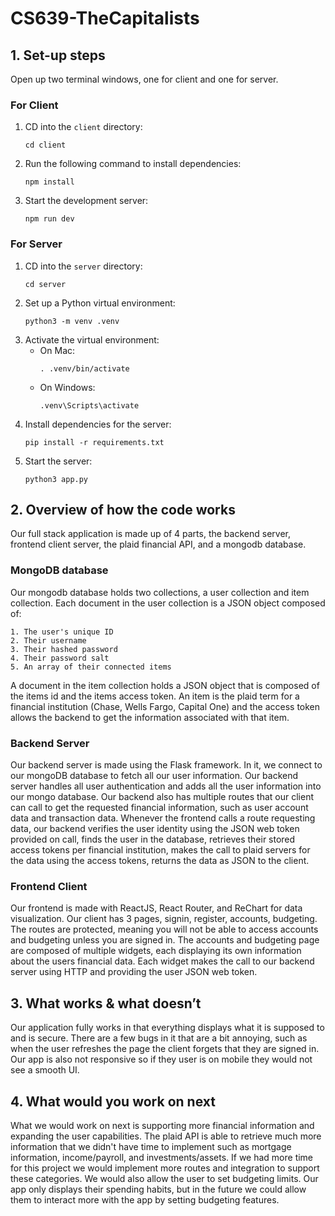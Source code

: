 # CS639-TheCapitalists

## 1. Set-up steps

Open up two terminal windows, one for client and one for server.

### For Client
1. CD into the `client` directory:
    ```
    cd client
    ```
2. Run the following command to install dependencies:
    ```
    npm install
    ``` 
3. Start the development server:
    ```
    npm run dev
    ``` 

### For Server
1. CD into the `server` directory:
    ```
    cd server
    ```
2. Set up a Python virtual environment:
    ```
    python3 -m venv .venv
    ``` 
3. Activate the virtual environment:
   - On Mac:
     ```
     . .venv/bin/activate
     ``` 
   - On Windows:
     ```
     .venv\Scripts\activate
     ``` 
4. Install dependencies for the server:
    ```
    pip install -r requirements.txt
    ``` 
5. Start the server:
    ```
    python3 app.py
    ``` 


## 2. Overview of how the code works
Our full stack application is made up of 4 parts, the backend server, frontend client server, the plaid financial API, and a mongodb database. 

### MongoDB database
Our mongodb database holds two collections, a user collection and item collection. Each document in the user collection is a JSON object composed of:

    1. The user's unique ID
    2. Their username
    3. Their hashed password
    4. Their password salt
    5. An array of their connected items

A document in the item collection holds a JSON object that is composed of the items id and the items access token. An item is the plaid term for a financial institution (Chase, Wells Fargo, Capital One) and the access token allows the backend to get the information associated with that item.

### Backend Server
Our backend server is made using the Flask framework. In it, we connect to our mongoDB database to fetch all our user information. Our backend server handles all user authentication and adds all the user information into our mongo database. Our backend also has multiple routes that our client can call to get the requested financial information, such as user account data and transaction data. Whenever the frontend calls a route requesting data, our backend verifies the user identity using the JSON web token provided on call, finds the user in the database, retrieves their stored access tokens per financial institution, makes the call to plaid servers for the data using the access tokens, returns the data as JSON to the client.

### Frontend Client
Our frontend is made with ReactJS, React Router, and ReChart for data visualization. Our client has 3 pages, signin, register, accounts, budgeting. The routes are protected, meaning you will not be able to access accounts and budgeting unless you are signed in. The accounts and budgeting page are composed of multiple widgets, each displaying its own information about the users financial data. Each widget makes the call to our backend server using HTTP and providing the user JSON web token.

## 3. What works & what doesn’t
Our application fully works in that everything displays what it is supposed to and is secure. There are a few bugs in it that are a bit annoying, such as when the user refreshes the page the client forgets that they are signed in. Our app is also not responsive so if they user is on mobile they would not see a smooth UI. 

## 4. What would you work on next
What we would work on next is supporting more financial information and expanding the user capabilities. The plaid API is able to retrieve much more information that we didn't have time to implement such as mortgage information, income/payroll, and investments/assets. If we had more time for this project we would implement more routes and integration to support these categories. We would also allow the user to set budgeting limits. Our app only displays their spending habits, but in the future we could allow them to interact more with the app by setting budgeting features.
